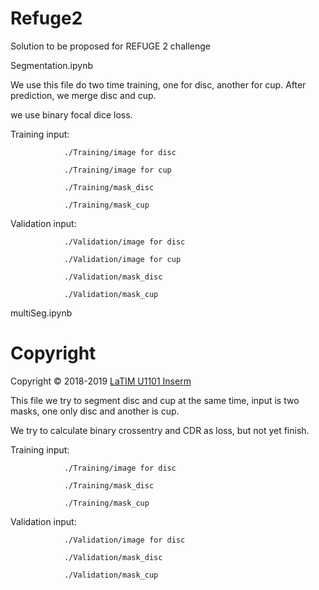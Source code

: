 # Refuge2
Solution to be proposed for REFUGE 2 challenge





Segmentation.ipynb


We use this file do two time training, one for disc, another for cup. After prediction, we merge disc and cup.

we use binary focal dice loss.

Training input:

                ./Training/image for disc

                ./Training/image for cup
                
                ./Training/mask_disc
                
                ./Training/mask_cup
                
Validation input: 

                ./Validation/image for disc

                ./Validation/image for cup
                
                ./Validation/mask_disc
                
                ./Validation/mask_cup
                

multiSeg.ipynb

# Copyright
Copyright © 2018-2019 [LaTIM U1101 Inserm](http://latim.univ-brest.fr/)

This file we try to segment disc and cup at the same time, input is two masks, one only disc and another is cup.

We try to calculate binary crossentry and CDR as loss, but not yet finish.


Training input: 

                ./Training/image for disc

                ./Training/mask_disc
                
                ./Training/mask_cup
                
Validation input: 

                ./Validation/image for disc

                ./Validation/mask_disc
                
                ./Validation/mask_cup
